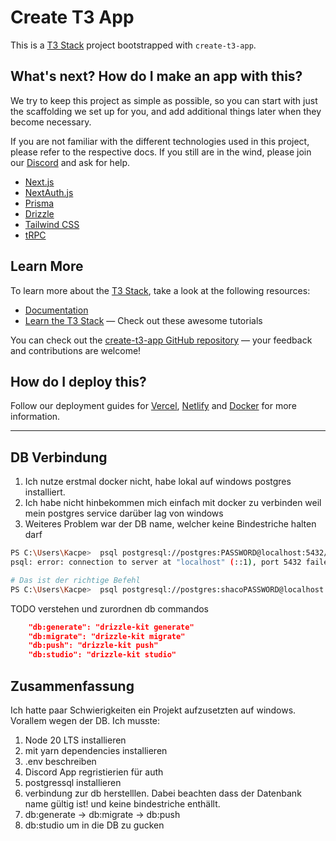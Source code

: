 # Create T3 App

This is a [T3 Stack](https://create.t3.gg/) project bootstrapped with `create-t3-app`.

## What's next? How do I make an app with this?

We try to keep this project as simple as possible, so you can start with just the scaffolding we set up for you, and add additional things later when they become necessary.

If you are not familiar with the different technologies used in this project, please refer to the respective docs. If you still are in the wind, please join our [Discord](https://t3.gg/discord) and ask for help.

- [Next.js](https://nextjs.org)
- [NextAuth.js](https://next-auth.js.org)
- [Prisma](https://prisma.io)
- [Drizzle](https://orm.drizzle.team)
- [Tailwind CSS](https://tailwindcss.com)
- [tRPC](https://trpc.io)

## Learn More

To learn more about the [T3 Stack](https://create.t3.gg/), take a look at the following resources:

- [Documentation](https://create.t3.gg/)
- [Learn the T3 Stack](https://create.t3.gg/en/faq#what-learning-resources-are-currently-available) — Check out these awesome tutorials

You can check out the [create-t3-app GitHub repository](https://github.com/t3-oss/create-t3-app) — your feedback and contributions are welcome!

## How do I deploy this?

Follow our deployment guides for [Vercel](https://create.t3.gg/en/deployment/vercel), [Netlify](https://create.t3.gg/en/deployment/netlify) and [Docker](https://create.t3.gg/en/deployment/docker) for more information.

---

## DB Verbindung

1. Ich nutze erstmal docker nicht, habe lokal auf windows postgres installiert.
2. Ich habe nicht hinbekommen mich einfach mit docker zu verbinden weil mein postgres service darüber lag von windows
3. Weiteres Problem war der DB name, welcher keine Bindestriche halten darf

```sh
PS C:\Users\Kacpe>  psql postgresql://postgres:PASSWORD@localhost:5432/t3-first-test
psql: error: connection to server at "localhost" (::1), port 5432 failed: FATAL:  Datenbank »t3-first-test« existiert nicht

# Das ist der richtige Befehl
PS C:\Users\Kacpe>  psql postgresql://postgres:shacoPASSWORD@localhost:5432/t3_first_test
```

TODO verstehen und zurordnen db commandos

```json
    "db:generate": "drizzle-kit generate"
    "db:migrate": "drizzle-kit migrate"
    "db:push": "drizzle-kit push"
    "db:studio": "drizzle-kit studio"
```

## Zusammenfassung

Ich hatte paar Schwierigkeiten ein Projekt aufzusetzten auf windows. Vorallem wegen der DB.
Ich musste:

1. Node 20 LTS installieren
2. mit yarn dependencies installieren
3. .env beschreiben
4. Discord App regristierien für auth
5. postgressql installieren
6. verbindung zur db herstelllen. Dabei beachten dass der Datenbank name gültig ist! und keine bindestriche enthällt.
7. db:generate -> db:migrate -> db:push
8. db:studio um in die DB zu gucken
